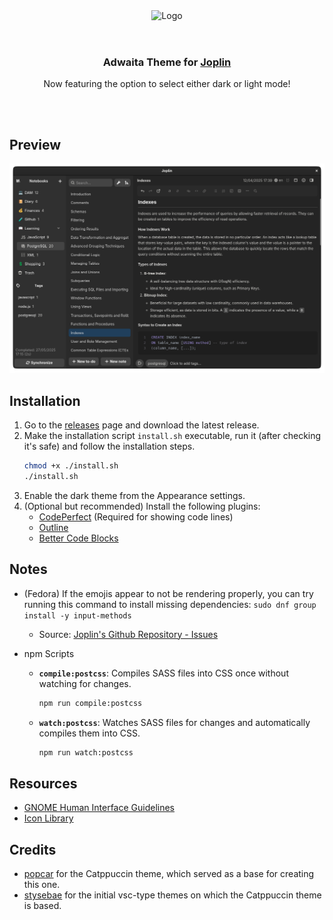<div align="center">
	<img src="https://upload.wikimedia.org/wikipedia/commons/thumb/f/f1/Adwaita_logo.svg/2048px-Adwaita_logo.svg.png" width="100" alt="Logo"/><br/>
	<img src="https://raw.githubusercontent.com/catppuccin/catppuccin/main/assets/misc/transparent.png" height="30" width="0px"/>
	<h3>Adwaita Theme for <a href="https://joplinapp.org/">Joplin</a></h3>
  <p>Now featuring the option to select either dark or light mode!<p>
	<img src="https://raw.githubusercontent.com/catppuccin/catppuccin/main/assets/misc/transparent.png" height="30" width="0px"/>
</div>

## Preview
<p align="center">
  <img src="https://raw.githubusercontent.com/ivfrost/joplin-adwaita-theme/refs/heads/main/img/preview.png" alt="Preview Image"/>
</p>

## Installation
1. Go to the [releases](https://github.com/ivfrost/joplin-adwaita-theme/releases) page and download the latest release.
2. Make the installation script `install.sh` executable, run it (after checking it's safe) and follow the installation steps.
    ```bash
    chmod +x ./install.sh
    ./install.sh
    ```
3. Enable the dark theme from the Appearance settings.
4. (Optional but recommended) Install the following plugins:
   - [CodePerfect](https://joplinapp.org/plugins/plugin/jl15988.JoplinCodePerfectPlugin/) (Required for showing code lines)
   - [Outline](https://joplinapp.org/plugins/plugin/outline/)
   - [Better Code Blocks](https://joplinapp.org/plugins/plugin/com.ckant.joplin-plugin-better-code-blocks/)

## Notes
- (Fedora) If the emojis appear to not be rendering properly, you can try running this command  to install missing dependencies: `sudo dnf group install -y input-methods`
	-  Source: [Joplin's Github Repository - Issues](https://github.com/laurent22/joplin/issues/10683)

- npm Scripts
  - **`compile:postcss`**: 
    Compiles SASS files into CSS once without watching for changes.
    ```bash
    npm run compile:postcss
    ```

  - **`watch:postcss`**: 
    Watches SASS files for changes and automatically compiles them into CSS.
    ```bash
    npm run watch:postcss
    ```

## Resources
- [GNOME Human Interface Guidelines](https://developer.gnome.org/hig/index.html)
- [Icon Library](https://flathub.org/apps/org.gnome.design.IconLibrary)

## Credits
- [popcar](https://github.com/catppuccin/joplin) for the Catppuccin theme, which served as a base for creating this one.
- [stysebae](https://github.com/stysebae/joplin-vsc-material-theme) for the initial vsc-type themes on which the Catppuccin theme is based.
